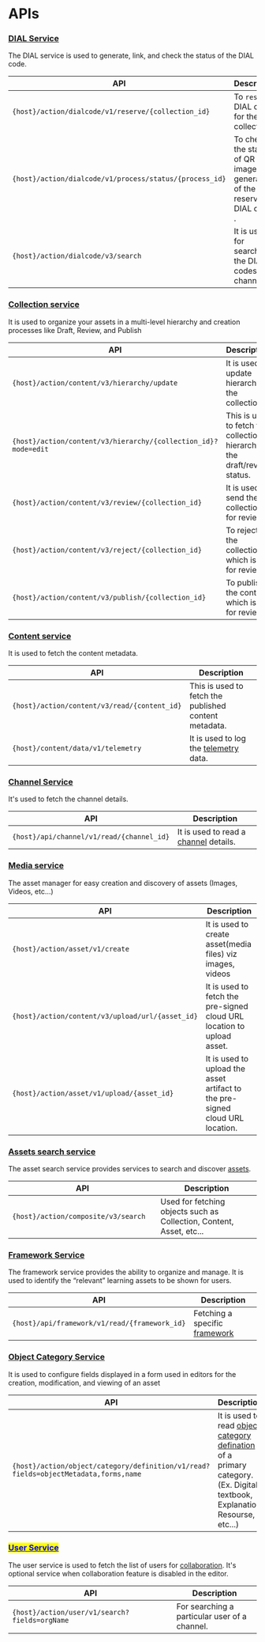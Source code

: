 # APIs

### [**DIAL Service**](../../dialcode/apis.md)

The DIAL service is used to generate, link, and check the status of the DIAL code.

<table><thead><tr><th width="248.78987889750402">API</th><th>Description</th></tr></thead><tbody><tr><td><code>{host}/action/dialcode/v1/reserve/{collection_id}</code></td><td>To <code>reserve</code> DIAL codes for the collection.</td></tr><tr><td><code>{host}/action/dialcode/v1/process/status/{process_id}</code></td><td>To check the status of  QR Code images generation of the reserved DIAL codes . </td></tr><tr><td><code>{host}/action/dialcode/v3/search</code></td><td>It is used for searching the DIAL codes of a channel.</td></tr></tbody></table>

### [**Collection service**](../../content-service-1/content-api.md)

It is used to organize your assets in a multi-level hierarchy and creation processes like Draft, Review, and Publish

<table><thead><tr><th width="271.8951583323191">API</th><th>Description</th></tr></thead><tbody><tr><td><code>{host}/action/content/v3/hierarchy/update</code></td><td>It is used to update hierarchy of the collection.</td></tr><tr><td><code>{host}/action/content/v3/hierarchy/{collection_id}?mode=edit</code></td><td>This is used to fetch the collection hierarchy in the draft/review status.</td></tr><tr><td><code>{host}/action/content/v3/review/{collection_id}</code></td><td>It is used to send the collection for review.</td></tr><tr><td><code>{host}/action/content/v3/reject/{collection_id}</code></td><td>To reject the collection which is up for review.</td></tr><tr><td><code>{host}/action/content/v3/publish/{collection_id}</code></td><td>To publish the content which is up for review.</td></tr></tbody></table>

### [**Content service**](../../content-service/content-api.md)

It is used to fetch the content metadata.

<table><thead><tr><th width="319.40060078281294">API</th><th>Description</th></tr></thead><tbody><tr><td><code>{host}/action/content/v3/read/{content_id}</code></td><td>This is used to fetch the published content metadata.</td></tr><tr><td><code>{host}/content/data/v1/telemetry</code></td><td>It is used to log the <a href="http://127.0.0.1:5000/o/-Mi9QwJlsfb7xuxTBc0J/s/-MkM7F4oILSpCJPO0YUu/">telemetry</a> data.</td></tr></tbody></table>

### [**Channel Service**](../../content-service/channel-service/apis.md)

It's used to fetch the channel details.

<table><thead><tr><th width="306.8770382608114">API</th><th>Description</th></tr></thead><tbody><tr><td><code>{host}/api/channel/v1/read/{channel_id}</code></td><td>It is used to read a <a href="../../content-service/channel-service/">channel</a> details.</td></tr></tbody></table>

### [**Media service**](../../content-service-2/content-api.md)

The asset manager for easy creation and discovery of assets (Images, Videos, etc…)

<table><thead><tr><th width="283.8642226748133">API</th><th>Description</th></tr></thead><tbody><tr><td><code>{host}/action/asset/v1/create</code></td><td>It is used to create asset(media files) viz images, videos</td></tr><tr><td><code>{host}/action/content/v3/upload/url/{asset_id}</code></td><td>It is used to fetch the pre-signed cloud URL location to upload asset. </td></tr><tr><td><code>{host}/action/asset/v1/upload/{asset_id}</code></td><td>It is used to upload the asset artifact to the pre-signed cloud URL location.</td></tr></tbody></table>

### [**Assets search service**](../../assets-search-service/apis.md)

The asset search service provides services to search and discover [assets](../../assets-search-service/).

<table><thead><tr><th width="284.81864841745085">API</th><th>Description</th></tr></thead><tbody><tr><td><code>{host}/action/composite/v3/search</code></td><td>Used for fetching objects such as Collection, Content, Asset, etc...</td></tr></tbody></table>

### [**Framework Service**](../../taxonomy-and-tagging/framework-service/apis.md)

The framework service provides the ability to organize and manage. It is used to identify the “relevant” learning assets to be shown for users.

<table><thead><tr><th width="302.5">API</th><th>Description</th></tr></thead><tbody><tr><td><code>{host}/api/framework/v1/read/{framework_id}</code></td><td>Fetching a specific <a href="../../taxonomy-and-tagging/framework-service/">framework</a></td></tr></tbody></table>

### [**Object Category Service**](../../taxonomy-and-tagging/object-category-service/apis.md)

It is used to configure fields displayed in a form used in editors for the creation, modification, and viewing of an asset

<table><thead><tr><th width="249.67764401568172">API</th><th>Description</th></tr></thead><tbody><tr><td><code>{host}/action/object/category/definition/v1/read?fields=objectMetadata,forms,name</code></td><td>It is used to read <a href="../../taxonomy-and-tagging/object-category-service/">object category defination</a> of a primary category. (Ex. Digital textbook, Explanation Resourse, etc...)</td></tr></tbody></table>

### [<mark style="color:blue;">**User Service**</mark>](http://127.0.0.1:5000/s/4ZKyfmmhMWpPkD6iYvKF/learn/product-and-developer-guide/user-and-org-service/api-documentation)

The user service is used to fetch the list of users for [collaboration](features.md).  It's optional service when collaboration feature is disabled in the editor.

<table><thead><tr><th width="317.1284403669724">API</th><th>Description</th></tr></thead><tbody><tr><td><code>{host}/action/user/v1/search?fields=orgName</code></td><td>For searching a particular user of a channel.</td></tr></tbody></table>
